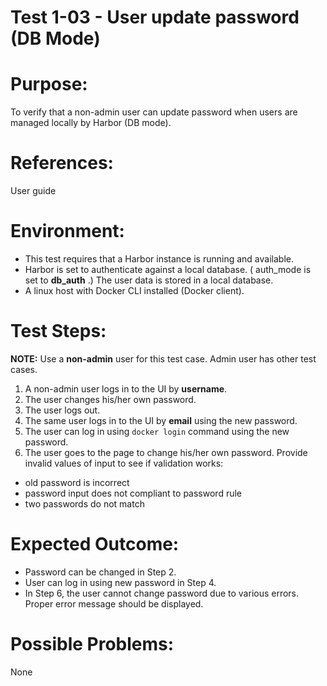 Test 1-03 - User update password (DB Mode)
=======

# Purpose:

To verify that a non-admin user can update password when users are managed locally by Harbor (DB mode).

# References:
User guide

# Environment:
* This test requires that a Harbor instance is running and available.
* Harbor is set to authenticate against a local database. ( auth_mode is set to **db_auth** .) The user data is stored in a local database.
* A linux host with Docker CLI installed (Docker client).

# Test Steps:
**NOTE:** Use a **non-admin** user for this test case. Admin user has other test cases.

1. A non-admin user logs in to the UI by **username**.
2. The user changes his/her own password.
3. The user logs out.
4. The same user logs in to the UI by **email** using the new password.
5. The user can log in using `docker login` command using the new password.
6. The user goes to the page to change his/her own password. Provide invalid values of input to see if validation works:  

* old password is incorrect
* password input does not compliant to password rule
* two passwords do not match

# Expected Outcome:
* Password can be changed in Step 2.
* User can log in using new password in Step 4.
* In Step 6, the user cannot change password due to various errors. Proper error message should be displayed.

# Possible Problems:
None